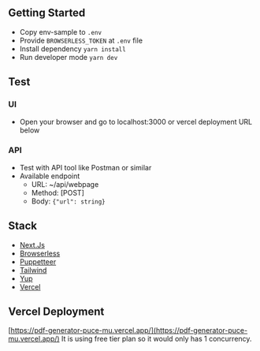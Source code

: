 ## Getting Started

- Copy env-sample to `.env`
- Provide `BROWSERLESS_TOKEN` at `.env` file
- Install dependency
`yarn install`
- Run developer mode
`yarn dev`

## Test

### UI
- Open your browser and go to localhost:3000 or vercel deployment URL below

### API
- Test with API tool like Postman or similar
- Available endpoint
  - URL: ~/api/webpage 
  - Method: [POST]
  - Body: `{"url": string}`

## Stack
- [Next.Js](https://nextjs.org/)
- [Browserless](https://www.browserless.io/)
- [Puppetteer](http://pptr.dev/)
- [Tailwind](https://tailwindcss.com/) 
- [Yup](https://github.com/jquense/yup)
- [Vercel](https://vercel.com/)

## Vercel Deployment

[https://pdf-generator-puce-mu.vercel.app/](https://pdf-generator-puce-mu.vercel.app/)
It is using free tier plan so it would only has 1 concurrency.